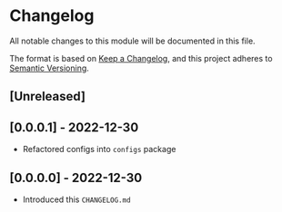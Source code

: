 # Changelog

All notable changes to this module will be documented in this file.

The format is based on [Keep a Changelog](https://keepachangelog.com/en/1.0.0/),
and this project adheres to [Semantic Versioning](https://semver.org/spec/v2.0.0.html).

## [Unreleased]

## [0.0.0.1] - 2022-12-30

- Refactored configs into `configs` package

## [0.0.0.0] - 2022-12-30

- Introduced this `CHANGELOG.md`
